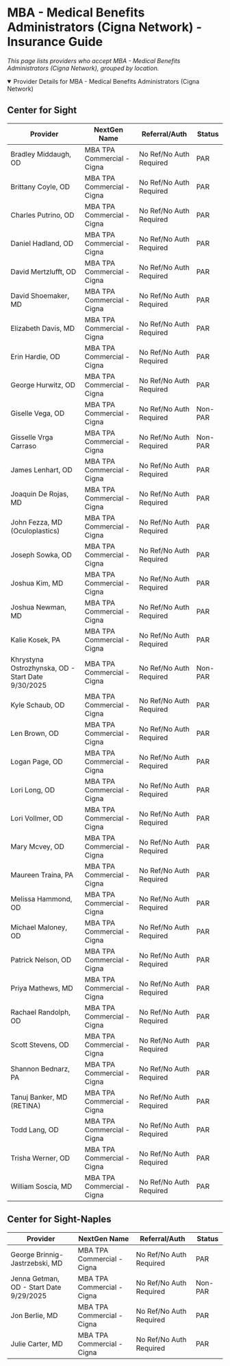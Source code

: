 # MBA - Medical Benefits Administrators (Cigna Network) - Insurance Guide

*This page lists providers who accept MBA - Medical Benefits Administrators (Cigna Network), grouped by location.*

<details open><summary>Provider Details for MBA - Medical Benefits Administrators (Cigna Network)</summary>

## Center for Sight

| Provider | NextGen Name | Referral/Auth | Status |
|----------|-------------|--------------|--------|
| Bradley Middaugh, OD | MBA TPA Commercial - Cigna | No Ref/No Auth Required | PAR |
| Brittany Coyle, OD | MBA TPA Commercial - Cigna | No Ref/No Auth Required | PAR |
| Charles Putrino, OD | MBA TPA Commercial - Cigna | No Ref/No Auth Required | PAR |
| Daniel Hadland, OD | MBA TPA Commercial - Cigna | No Ref/No Auth Required | PAR |
| David Mertzlufft, OD | MBA TPA Commercial - Cigna | No Ref/No Auth Required | PAR |
| David Shoemaker, MD | MBA TPA Commercial - Cigna | No Ref/No Auth Required | PAR |
| Elizabeth Davis, MD | MBA TPA Commercial - Cigna | No Ref/No Auth Required | PAR |
| Erin Hardie, OD | MBA TPA Commercial - Cigna | No Ref/No Auth Required | PAR |
| George Hurwitz, OD | MBA TPA Commercial - Cigna | No Ref/No Auth Required | PAR |
| Giselle Vega, OD | MBA TPA Commercial - Cigna | No Ref/No Auth Required | Non-PAR |
| Gisselle Vrga Carraso | MBA TPA Commercial - Cigna | No Ref/No Auth Required | Non-PAR |
| James Lenhart, OD | MBA TPA Commercial - Cigna | No Ref/No Auth Required | PAR |
| Joaquin De Rojas, MD | MBA TPA Commercial - Cigna | No Ref/No Auth Required | PAR |
| John Fezza, MD (Oculoplastics) | MBA TPA Commercial - Cigna | No Ref/No Auth Required | PAR |
| Joseph Sowka, OD | MBA TPA Commercial - Cigna | No Ref/No Auth Required | PAR |
| Joshua Kim, MD | MBA TPA Commercial - Cigna | No Ref/No Auth Required | PAR |
| Joshua Newman, MD | MBA TPA Commercial - Cigna | No Ref/No Auth Required | PAR |
| Kalie Kosek, PA | MBA TPA Commercial - Cigna | No Ref/No Auth Required | PAR |
| Khrystyna Ostrozhynska, OD - Start Date 9/30/2025 | MBA TPA Commercial - Cigna | No Ref/No Auth Required | Non-PAR |
| Kyle Schaub, OD | MBA TPA Commercial - Cigna | No Ref/No Auth Required | PAR |
| Len Brown, OD | MBA TPA Commercial - Cigna | No Ref/No Auth Required | PAR |
| Logan Page, OD | MBA TPA Commercial - Cigna | No Ref/No Auth Required | PAR |
| Lori Long, OD | MBA TPA Commercial - Cigna | No Ref/No Auth Required | PAR |
| Lori Vollmer, OD | MBA TPA Commercial - Cigna | No Ref/No Auth Required | PAR |
| Mary Mcvey, OD | MBA TPA Commercial - Cigna | No Ref/No Auth Required | PAR |
| Maureen Traina, PA | MBA TPA Commercial - Cigna | No Ref/No Auth Required | PAR |
| Melissa Hammond, OD | MBA TPA Commercial - Cigna | No Ref/No Auth Required | PAR |
| Michael Maloney, OD | MBA TPA Commercial - Cigna | No Ref/No Auth Required | PAR |
| Patrick Nelson, OD | MBA TPA Commercial - Cigna | No Ref/No Auth Required | PAR |
| Priya Mathews, MD | MBA TPA Commercial - Cigna | No Ref/No Auth Required | PAR |
| Rachael Randolph, OD | MBA TPA Commercial - Cigna | No Ref/No Auth Required | PAR |
| Scott Stevens, OD | MBA TPA Commercial - Cigna | No Ref/No Auth Required | PAR |
| Shannon Bednarz, PA | MBA TPA Commercial - Cigna | No Ref/No Auth Required | PAR |
| Tanuj Banker, MD (RETINA) | MBA TPA Commercial - Cigna | No Ref/No Auth Required | PAR |
| Todd Lang, OD | MBA TPA Commercial - Cigna | No Ref/No Auth Required | PAR |
| Trisha Werner, OD | MBA TPA Commercial - Cigna | No Ref/No Auth Required | PAR |
| William Soscia, MD | MBA TPA Commercial - Cigna | No Ref/No Auth Required | PAR |

## Center for Sight-Naples

| Provider | NextGen Name | Referral/Auth | Status |
|----------|-------------|--------------|--------|
| George Brinnig-Jastrzebski, MD | MBA TPA Commercial - Cigna | No Ref/No Auth Required | PAR |
| Jenna Getman, OD - Start Date 9/29/2025 | MBA TPA Commercial - Cigna | No Ref/No Auth Required | Non-PAR |
| Jon Berlie, MD | MBA TPA Commercial - Cigna | No Ref/No Auth Required | PAR |
| Julie Carter, MD | MBA TPA Commercial - Cigna | No Ref/No Auth Required | PAR |

</details>


